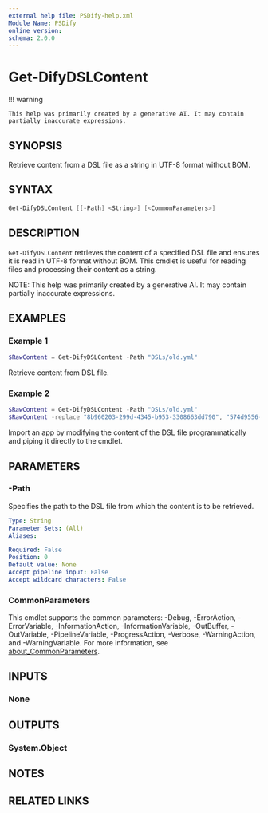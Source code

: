 ```yaml
---
external help file: PSDify-help.xml
Module Name: PSDify
online version:
schema: 2.0.0
---
```


# Get-DifyDSLContent

!!! warning

    This help was primarily created by a generative AI. It may contain partially inaccurate expressions.

## SYNOPSIS

Retrieve content from a DSL file as a string in UTF-8 format without BOM.

## SYNTAX

```powershell
Get-DifyDSLContent [[-Path] <String>] [<CommonParameters>]
```

## DESCRIPTION

`Get-DifyDSLContent` retrieves the content of a specified DSL file and ensures it is read in UTF-8 format without BOM. This cmdlet is useful for reading files and processing their content as a string.

NOTE: This help was primarily created by a generative AI. It may contain partially inaccurate expressions.

## EXAMPLES

### Example 1

```powershell
$RawContent = Get-DifyDSLContent -Path "DSLs/old.yml"
```

Retrieve content from DSL file.

### Example 2

```powershell
$RawContent = Get-DifyDSLContent -Path "DSLs/old.yml"
$RawContent -replace "8b960203-299d-4345-b953-3308663dd790", "574d9556-189a-4d35-b296-09231b859667" | Import-DifyApp -Content
```

Import an app by modifying the content of the DSL file programmatically and piping it directly to the cmdlet.

## PARAMETERS

### -Path

Specifies the path to the DSL file from which the content is to be retrieved.

```yaml
Type: String
Parameter Sets: (All)
Aliases:

Required: False
Position: 0
Default value: None
Accept pipeline input: False
Accept wildcard characters: False
```

### CommonParameters

This cmdlet supports the common parameters: -Debug, -ErrorAction, -ErrorVariable, -InformationAction, -InformationVariable, -OutBuffer, -OutVariable, -PipelineVariable, -ProgressAction, -Verbose, -WarningAction, and -WarningVariable. For more information, see [about_CommonParameters](http://go.microsoft.com/fwlink/?LinkID=113216).

## INPUTS

### None

## OUTPUTS

### System.Object

## NOTES

## RELATED LINKS
